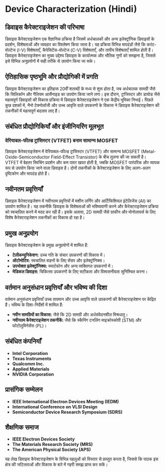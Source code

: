 # Device Characterization (Hindi)

## डिवाइस कैरेक्टराइजेशन की परिभाषा
डिवाइस कैरेक्टराइजेशन एक वैज्ञानिक प्रक्रिया है जिसमें अर्धचालकों और अन्य इलेक्ट्रॉनिक डिवाइसों के प्रदर्शन, विशेषताओं और व्यवहार का विश्लेषण किया जाता है। यह प्रक्रिया विभिन्न मापदंडों जैसे कि करंट-वोल्टेज (I-V) विशेषताएँ, कैपेसिटेंस-वोल्टेज (C-V) विशेषताएँ, और तापीय विशेषताएँ शामिल होती हैं। डिवाइस कैरेक्टराइजेशन का मुख्य उद्देश्य डिवाइस के कार्यात्मक और भौतिक गुणों को समझना है, जिससे इसे विभिन्न अनुप्रयोगों में सही तरीके से उपयोग किया जा सके।

## ऐतिहासिक पृष्ठभूमि और प्रौद्योगिकी में प्रगति
डिवाइस कैरेक्टराइजेशन का इतिहास 20वीं शताब्दी के मध्य से शुरू होता है, जब अर्धचालक सामग्री जैसे कि सिलिकॉन और गैलियम आर्सेनाइड का उपयोग किया जाने लगा। इस दौरान, ट्रांजिस्टर और डायोड जैसे महत्वपूर्ण डिवाइसों की विकास प्रक्रिया में डिवाइस कैरेक्टराइजेशन ने एक केंद्रीय भूमिका निभाई। पिछले कुछ दशकों में, नैनो टेक्नोलॉजी और उच्च आवृत्ति वाले उपकरणों के विकास ने डिवाइस कैरेक्टराइजेशन की तकनीकों में महत्वपूर्ण बदलाव लाए हैं।

## संबंधित प्रौद्योगिकियाँ और इंजीनियरिंग मूलभूत
### वेरियाबल-फील्ड ट्रांसिस्टर (VTFET) बनाम सामान्य MOSFET
डिवाइस कैरेक्टराइजेशन में वेरियाबल-फील्ड ट्रांसिस्टर (VTFET) और सामान्य MOSFET (Metal-Oxide-Semiconductor Field-Effect Transistor) के बीच तुलना की जा सकती है। VTFET में बेहतर स्विचिंग प्रदर्शन और कम पावर खपत होती है, जबकि MOSFET पारंपरिक और व्यापक रूप से उपयोग किया जाने वाला डिवाइस है। दोनों तकनीकों के कैरेक्टराइजेशन के लिए अलग-अलग दृष्टिकोण और मापदंड होते हैं।

## नवीनतम प्रवृत्तियाँ
डिवाइस कैरेक्टराइजेशन में नवीनतम प्रवृत्तियों में मशीन लर्निंग और आर्टिफिशियल इंटेलिजेंस (AI) का उपयोग शामिल है। यह तकनीकें डिवाइस के विशेषताओं की भविष्यवाणी करने और कैरेक्टराइजेशन प्रक्रिया को स्वचालित करने में मदद कर रही हैं। इसके अलावा, 2D सामग्री जैसे ग्राफीन और मोनोलायर्स के लिए विशेष कैरेक्टराइजेशन तकनीकों का विकास हो रहा है।

## प्रमुख अनुप्रयोग
डिवाइस कैरेक्टराइजेशन के प्रमुख अनुप्रयोगों में शामिल हैं:
- **टेलीकम्युनिकेशन:** उच्च गति के संचार उपकरणों की विकास में।
- **ऑटोमोटिव:** स्वचालित वाहनों के लिए सेंसर और इलेक्ट्रॉनिक्स।
- **उपभोक्ता इलेक्ट्रॉनिक्स:** स्मार्टफोन और अन्य व्यक्तिगत उपकरणों में।
- **मेडिकल डिवाइस:** चिकित्सा उपकरणों के लिए सटीकता और विश्वसनीयता सुनिश्चित करना।

## वर्तमान अनुसंधान प्रवृत्तियाँ और भविष्य की दिशा
वर्तमान अनुसंधान प्रवृत्तियाँ उच्च तापमान और उच्च आवृत्ति वाले उपकरणों की कैरेक्टराइजेशन पर केंद्रित हैं। भविष्य के दिशा-निर्देशों में शामिल हैं:
- **नवीन सामग्रियों का विकास:** जैसे कि 2D सामग्री और अर्धसंवेदनशील मिश्रधातु।
- **नवीनतम कैरेक्टराइजेशन तकनीकें:** जैसे कि स्कैनिंग टनलिंग माइक्रोस्कोपी (STM) और फोटोलुमिनेसेंस (PL)।

## संबंधित कंपनियाँ
- **Intel Corporation**
- **Texas Instruments**
- **Qualcomm Inc.**
- **Applied Materials**
- **NVIDIA Corporation**

## प्रासंगिक सम्मेलन
- **IEEE International Electron Devices Meeting (IEDM)**
- **International Conference on VLSI Design**
- **Semiconductor Device Research Symposium (SDRS)**

## शैक्षणिक समाज
- **IEEE Electron Devices Society**
- **The Materials Research Society (MRS)**
- **The American Physical Society (APS)**

यह लेख डिवाइस कैरेक्टराइजेशन के विभिन्न पहलुओं को विस्तार से प्रस्तुत करता है, जिससे कि पाठक इस क्षेत्र की जटिलताओं और विकास के बारे में गहरी समझ प्राप्त कर सकें।